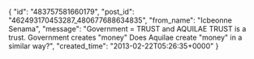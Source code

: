  {
   "id": "483757581660179",
   "post_id": "462493170453287_480677688634835",
   "from_name": "Icbeonne Senama",
   "message": "Government = TRUST and AQUILAE TRUST is a trust. Government creates \"money\"  Does Aquilae create \"money\" in a similar way?",
   "created_time": "2013-02-22T05:26:35+0000"
 }

